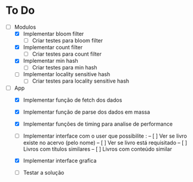 # To Do
- [ ] Modulos
  - [X] Implementar bloom filter
    - [ ] Criar testes para bloom filter
  
  - [X] Implementar count filter
    - [ ] Criar testes para count filter
  
  - [X] Implementar min hash
    - [ ] Criar testes para min hash
  
  - [ ] Implementar locality sensitive hash
    - [ ] Criar testes para locality sensitive hash

- [ ] App
  - [X] Implementar função de fetch dos dados
  - [X] Implementar função de parse dos dados em massa
  - [X] Implementar funções de timing para analise de performance
  - [ ] Implementar interface com o user que possibilite :
    – [ ]  Ver se livro existe no acervo (pelo nome)
    – [ ]  Ver se livro está requisitado
    – [ ]  Livros com títulos similares
    – [ ]  Livros com conteúdo similar
  - [X] Implementar interface grafica
  - [ ] Testar a solução
  
